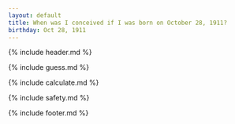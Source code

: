 ```yaml
---
layout: default
title: When was I conceived if I was born on October 28, 1911?
birthday: Oct 28, 1911
---
```


{% include header.md %}

{% include guess.md %}

{% include calculate.md %}

{% include safety.md %}

{% include footer.md %}




